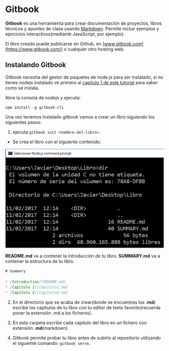 # **Gitbook**

**Gitbook** es una herramienta para crear documentación de proyectos, libros técnicos y apuntes de clase usando [Markdown](Chapter4-Markdown.md). Permite incluir ejemplos y ejercicios interactivos(mediante JavaScript, por ejemplo). 

El libro creado puede publicarse en Github, en [www.gitbook.com](https://www.gitbook.com/) o cualquier otro hosting web. 

## Instalando Gitbook 

Gitbook necesita del gestor de paquetes de node.js para ser instalado, si no tienes nodejs instalado ve primero al [capitulo 1 de este tutorial](Chapter1-NodeJS.md) para saber como se instala.

Abre la consola de nodejs y ejecuta: 
```nodejs 
npm install -g gitbook-cli
```
Una vez tenemos instalado gitbook vamos a crear un libro siguiendo los siguientes pasos:
1. ejecuta `gitbook init <nombre-del-libro>`.

* Se crea el libro con el siguiente contenido: 

![Contenido de la carpeta creada con gitbook](screenshots/ContenidoLibro.png)

**README.md** va a contener la introducción de tu libro. 
**SUMMARY.md** va a contener la estructura de tu libro.
```markdown
# Summary

* [Introduction](README.md)
* [Capítulo 1](Capítulo1.md)
* [Capítulo 2](Capítulo2.md)
``` 

2. En el directorio que se acaba de crear(donde se encuentras los **.md**) escribe los capítulos de tu libro con tu editor de texto favorito(recuerda poner la extensión .md a los ficheros).

3. En esta carpeta escribe cada capítulo del libro en un fichero con extensión **.md**(markdown). 

4. Gitbook permite probar tu libro antes de subirlo al repositorio utilizando el siguiente comando: `gitbook serve`.
 